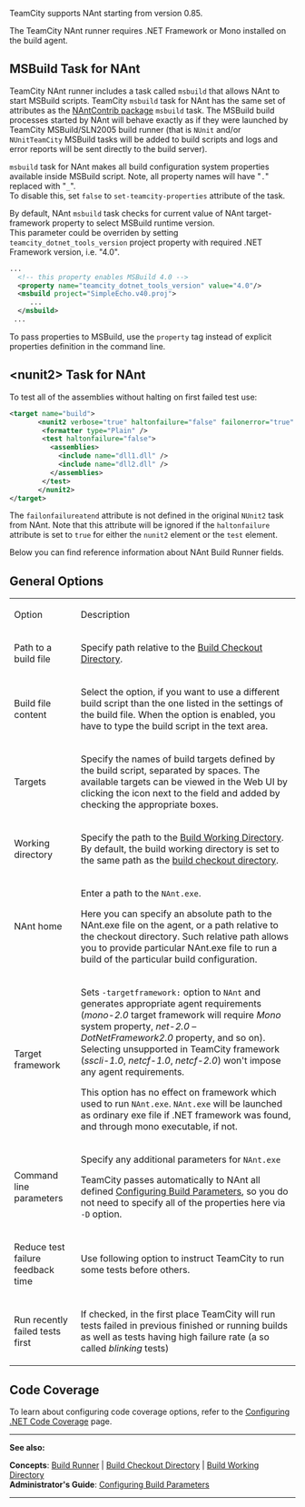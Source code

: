 [//]: # (title: NAnt)
[//]: # (auxiliary-id: NAnt)
TeamCity supports NAnt starting from version 0.85.

<note>

The TeamCity NAnt runner requires .NET Framework or Mono installed on the build agent.
</note>

## MSBuild Task for NAnt


TeamCity NAnt runner includes a task called `msbuild` that allows NAnt to start MSBuild scripts. TeamCity `msbuild` task for NAnt has the same set of attributes as the [NAntContrib package](http://nantcontrib.sourceforge.net) `msbuild` task. The MSBuild build processes started by NAnt will behave exactly as if they were launched by TeamCity MSBuild/SLN2005 build runner (that is `NUnit` and/or `NUnitTeamCity` MSBuild tasks will be added to build scripts and logs and error reports will be sent directly to the build server).


<note>

`msbuild` task for NAnt makes all build configuration system properties available inside MSBuild script. Note, all property names will have "`.`" replaced with "`_`".   
To disable this, set `false` to `set-teamcity-properties` attribute of the task.
</note>



By default, NAnt `msbuild` task checks for current value of NAnt target\-framework property to select MSBuild runtime version.  
This parameter could be overriden by setting `teamcity_dotnet_tools_version` project property with required .NET Framework version, i.e. "4.0".


```XML
...
  <!-- this property enables MSBuild 4.0 -->
  <property name="teamcity_dotnet_tools_version" value="4.0"/>
  <msbuild project="SimpleEcho.v40.proj">
     ...
  </msbuild>
 ...

```



<note>

To pass properties to MSBuild, use the `property` tag instead of explicit properties definition in the command line.
</note>



## &lt;nunit2&gt; Task for NAnt

To test all of the assemblies without halting on first failed test use:

```XML
<target name="build">
       <nunit2 verbose="true" haltonfailure="false" failonerror="true" failonfailureatend="true">
        <formatter type="Plain" />
        <test haltonfailure="false">
          <assemblies>
            <include name="dll1.dll" />
            <include name="dll2.dll" />
          </assemblies>
        </test>
       </nunit2>
</target>

```


<note>

The `failonfailureatend` attribute is not defined in the original `NUnit2` task from NAnt. Note that this attribute will be ignored if the `haltonfailure` attribute is set to `true` for either the `nunit2` element or the `test` element.
</note>



Below you can find reference information about NAnt Build Runner fields.



## General Options



<table>
<tr>


<td>

Option 


</td>


<td>

Description 


</td>
</tr>
<tr>


<td>

Path to a build file 


</td>


<td>

Specify path relative to the [Build Checkout Directory](build-checkout-directory.md). 



</td>
</tr>
<tr>


<td>

Build file content 


</td>


<td>

Select the option, if you want to use a different build script than the one listed in the settings of the build file. When the option is enabled, you have to type the build script in the text area.  


</td>
</tr>
<tr>


<td>

Targets 


</td>


<td>

Specify the names of build targets defined by the build script, separated by spaces. The available targets can be viewed in the Web UI by clicking the icon next to the field and added by checking the appropriate boxes.


</td>
</tr>
<tr>


<td>

Working directory 


</td>


<td>

Specify the path to the [Build Working Directory](build-working-directory.md). By default, the build working directory is set to the same path as the [build checkout directory](build-checkout-directory.md). 


</td>
</tr>
<tr>


<td>

 NAnt home 


</td>


<td>

Enter a path to the `NAnt.exe`. 


<tip>

Here you can specify an absolute path to the NAnt.exe file on the agent, or a path relative to the checkout directory. Such relative path allows you to provide particular NAnt.exe file to run a build of the particular build configuration.
</tip>



</td>
</tr>
<tr>


<td>

Target framework 


</td>


<td>

Sets `-targetframework:` option to `NAnt` and generates appropriate agent requirements (_mono\-2.0_ target framework will require _Mono_ system property, _net\-2.0_ – _DotNetFramework2.0_ property, and so on). Selecting unsupported in TeamCity framework (_sscli-1.0_, _netcf-1.0_, _netcf-2.0_) won't impose any agent requirements. 


<warning>

This option has no effect on framework which used to run `NAnt.exe`. `NAnt.exe` will be launched as ordinary exe file if .NET framework was found, and through mono executable, if not.
</warning>



</td>
</tr>
<tr>


<td>

Command line parameters 


</td>


<td>

Specify any additional parameters for `NAnt.exe` 


<tip>

TeamCity passes automatically to NAnt all defined [Configuring Build Parameters](configuring-build-parameters.md), so you do not need to specify all of the properties here via  `-D` option.
</tip>



</td>
</tr>
<tr>


<td>

Reduce test failure feedback time 


</td>


<td>

Use following option to instruct TeamCity to run some tests before others. 


</td>
</tr>
<tr>


<td>

Run recently failed tests first 


</td>


<td>

If checked, in the first place TeamCity will run tests failed in previous finished or running builds as well as tests having high failure rate (a so called _blinking_ tests) 


</td>
</tr>
</table>


## Code Coverage



To learn about configuring code coverage options, refer to the [Configuring .NET Code Coverage](configuring-.net-code-coverage.md) page.

__ __

__See also:__

__Concepts__: [Build Runner](build-runner.md) | [Build Checkout Directory](build-checkout-directory.md) | [Build Working Directory](build-working-directory.md)   
__Administrator's Guide__: [Configuring Build Parameters](configuring-build-parameters.md)

__ __